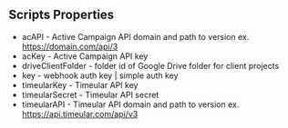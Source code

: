 ## Scripts Properties
* acAPI - Active Campaign API domain and path to version ex. https://domain.com/api/3
* acKey - Active Campaign API key
* driveClientFolder - folder id of Google Drive folder for client projects
* key - webhook auth key | simple auth key
* timeularKey - Timeular API key
* timeularSecret - Timeular API secret
* timeularAPI - Timeular API domain and path to version ex. https://api.timeular.com/api/v3